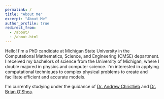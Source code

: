 ```yaml
---
permalink: /
title: "About Me"
excerpt: "About Me"
author_profile: true
redirect_from: 
  - /about/
  - /about.html
---
```


Hello! I'm a PhD candidate at Michigan State University in the Computational Mathematics, Science, and Engineering (CMSE) department. I received my bachelors of science from the University of Michigan, where I double majored in physics and computer science. I'm interested in applying computational techniques to complex physical problems to create and facilitate efficient and accurate models.

I'm currently studying under the guidance of [Dr. Andrew Christlieb](https://cmse.msu.edu/directory/faculty/andrew-christlieb/) and [Dr. Brian O'Shea](https://cmse.msu.edu/directory/faculty/brian-o-shea/).

